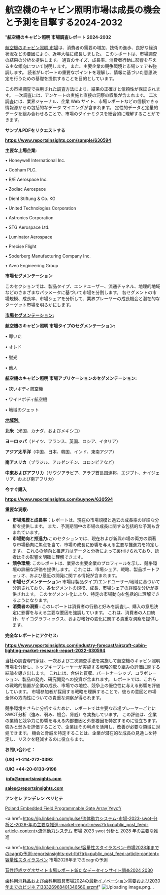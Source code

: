 # 航空機のキャビン照明市場は成長の機会と予測を目撃する2024-2032

"<strong>航空機のキャビン照明 市場調査レポート 2024-2032</strong>

<a href=https://www.reportsinsights.com/sample/630594>航空機のキャビン照明 市場</a>は、消費者の需要の増加、技術の進歩、良好な経済状況などの要因により、近年大幅に成長しました。 このレポートは、市場調査の結果の分析を提供します。 通貨のサイズ、成長率、消費者行動に影響を与える主な傾向について説明します。 また、主要企業の競争環境と市場シェアも強調します。 読者がレポートの重要なポイントを理解し、情報に基づいた意思決定を行うための基礎を提供することを目的としています。

この市場調査で採用された調査方法により、結果の正確さと信頼性が保証されます。 一次調査には、アンケートの実施と直接の洞察の収集が含まれます。 二次調査には、業界ジャーナル、企業 Web サイト、市場レポートなどの信頼できる情報源からの包括的なデータ マイニングが含まれます。 定性的データと定量的データを組み合わせることで、市場のダイナミクスを総合的に理解することができます。

<strong><b>サンプルPDFをリクエストする</b></strong>

<a href=https://www.reportsinsights.com/sample/630594><strong><u>https://www.reportsinsights.com/sample/630594</u></strong></a>

<strong>主要な上場企業:</strong>

• Honeywell International Inc.

• Cobham PLC.

• B/E Aerospace Inc.

• Zodiac Aerospace

• Diehl Stiftung & Co. KG

• United Technologies Corporation

• Astronics Corporation

• STG Aerospace Ltd.

• Luminator Aerospace

• Precise Flight

• Soderberg Manufacturing Company Inc.

• Aveo Engineering Group

<strong>市場セグメンテーション</strong>

このセクションでは、製品タイプ、エンドユーザー、流通チャネル、地理的地域などのさまざまなパラメータに基づいて市場を分割します。 各セグメントの市場規模、成長率、市場シェアを分析して、業界プレーヤーの成長機会と潜在的なターゲット市場を明らかにします。

<strong><u>市場セグメンテーション</u></strong><strong><u>:</u></strong>

<strong>航空機のキャビン照明 市場タイプのセグメンテーション:</strong>

• 導いた

• オレド

• 蛍光

• 他人

<strong>航空機のキャビン照明 市場アプリケーションのセグメンテーション:</strong>

• 狭いボディ航空機

• ワイドボディ航空機

• 地域のジェット

<strong><u>地域別</u></strong><strong><u>:</u></strong>

<strong>北米</strong>（米国、カナダ、およびメキシコ）

<strong>ヨーロッパ</strong>（ドイツ、フランス、英国、ロシア、イタリア）

<strong>アジア太平洋</strong>（中国、日本、韓国、インド、東南アジア）

<strong>南アメリカ</strong>（ブラジル、アルゼンチン、コロンビアなど）

<strong>中東およびアフリカ</strong>（サウジアラビア、アラブ首長国連邦、エジプト、ナイジェリア、および南アフリカ）

<strong>今すぐ購入</strong>

<a href=https://www.reportsinsights.com/buynow/630594><strong><u>https://www.reportsinsights.com/buynow/630594</u></strong></a>

<strong>重要な洞察:</strong>
<ul>
  <li><strong>市場規模と成長率：</strong>レポートは、現在の市場規模と過去の成長率の詳細な分析を提供します。 また、予測期間中の市場の成長に関する包括的な予測も含まれています。</li>
  <li><strong>市場動向と推進力:</strong>このセクションでは、現在および新興市場の両方の顕著な市場動向に焦点を当て、市場の成長に影響を与える主要な推進力を特定します。 これらの傾向と推進力はデータと分析によって裏付けられており、読者はその影響を明確に理解できます。</li>
  <li><strong>競争環境</strong>: このレポートは、業界の主要企業のプロフィールを示し、競争環境の詳細な評価を提供します。 これには、市場シェア、戦略、製品ポートフォリオ、および最近の開発に関する情報が含まれます。</li>
  <li><strong>市場セグメンテーション: </strong>市場は製品タイプ/エンドユーザー/地域に基づいて分割されており、各セグメントの規模、成長、市場シェアの詳細な分析が提供されます。 このセグメント化により、特定の市場動向を包括的に理解できるようになります。</li>
  <li><strong>消費者の洞察 : </strong>このレポートは消費者の行動と好みを調査し、購入の意思決定に影響を与える主要な要因を強調しています。 これは、消費者の人口統計、サイコグラフィックス、および嗜好の変化に関する貴重な洞察を提供します。</li>
</ul>
<strong>完全なレポートにアクセス:</strong>

<a href=https://www.reportsinsights.com/industry-forecast/aircraft-cabin-lighting-market-research-report-2022-630594><strong><u><b>https://www.reportsinsights.com/industry-forecast/aircraft-cabin-lighting-market-research-report-2022-630594</b></u></strong></a>

当社の調査専門家は、一次および二次調査手法を実施して航空機のキャビン照明市場を分析し、トップキープレーヤーが実施する戦略的取り組みの評価に関する結論を導き出します。 これには、合併と買収、パートナーシップ、コラボレーション、製品の発売、研究開発への投資が含まれます。 レポートでは、これらの戦略的措置が企業の成長、市場での地位、競争上の優位性に与える影響を評価しています。 市場参加者が採用する戦略を理解することで、彼らの意図と市場全体の方向性についての貴重な洞察が得られます。

競争環境をさらに分析するために、レポートでは主要な市場プレーヤーごとにSWOT分析（強み、弱み、機会、脅威）を実施しています。 この評価は、企業の業績と競争力に影響を与える内部要因と外部要因を特定するのに役立ちます。 強みと弱みを評価することで、企業はその利点を活用し、改善が必要な領域に対処できます。 機会と脅威を特定することは、企業が潜在的な成長の見通しを特定し、リスクを軽減するのに役立ちます。

<strong>お問い合わせ：</strong>

<strong>(US) +1-214-272-0393</strong>

<strong>(UK) +44-20-8133-9198</strong>

<strong> </strong><a href=info@reportsinsights.com><strong><u>info@reportsinsights.com</u></strong></a>

<a href=sales@reportsinsights.com><strong><u>sales@reportsinsights.com</u></strong></a>

<strong>アンセレ アンデレン ベリヒテ</strong>

<a href=https://www.linkedin.com/pulse/poland-embedded-field-programmable-gate-array-yeycf/>Poland Embedded Field Programmable Gate Array Yeycf/</a>

<a href=https://jp.linkedin.com/pulse/流体動力システム-市場-2023-swot-分析と-2028-年の主要な推進-market-report-news?trk=public_post_feed-article-content>流体動力システム 市場 2023 swot 分析と 2028 年の主要な推進</a>

<a href=https://jp.linkedin.com/pulse/容量性スタイラスペン-市場2028年までのcagrの予測-reportsinsights-pvt-ltd?trk=public_post_feed-article-content>容量性スタイラスペン 市場2028年までのcagrの予測</a>

<a href=https://www.linkedin.com/pulse/苛性焼成マグネサイト市場レポート新たなデータインサイト調査2024-2030-healthscope-news-245-xhbaf/>苛性焼成マグネサイト市場レポート新たなデータインサイト調査2024 2030</a>

<a href=https://www.linkedin.com/pulse/歯科用消耗品および歯科用器具市場2024の最新イノベーション需要および2030年までのビジネ-7133326968401346560-erzmf/>歯科用消耗品および歯科用器具市場2024の最新イノベーション需要および2030年までのビジネ 7133326968401346560 erzmf</a>"
![Uploading image.png…]()
